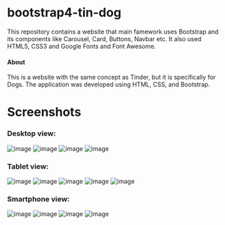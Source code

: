 # bootstrap4-tin-dog

  This repository contains a website that main famework uses Bootstrap and its components like Carousel, Card, Buttons, Navbar etc. It also used HTML5, CSS3 and Google Fonts and Font Awesome.
  
#### About
This is a website with the same concept as Tinder, but it is specifically for Dogs. The application was developed using HTML, CSS, and Bootstrap.

# Screenshots
### Desktop view:
![image](https://user-images.githubusercontent.com/43006731/147126982-3c7a1d44-2553-4325-9f1c-185f93ec6669.png)
![image](https://user-images.githubusercontent.com/43006731/147127316-f2054b6a-2dcd-49df-b2fb-1f5b3ca0760b.png)
![image](https://user-images.githubusercontent.com/43006731/147127529-b99500c5-663c-4df0-a805-3fcb5a009e4a.png)
![image](https://user-images.githubusercontent.com/43006731/147127399-31a77dab-0074-4618-a30e-76f94305d81f.png)

### Tablet view:
![image](https://user-images.githubusercontent.com/43006731/147127823-fa6d0484-c6bc-48b9-9b1f-85851733273e.png)
![image](https://user-images.githubusercontent.com/43006731/147127855-b11fc3ba-c95f-4962-86cf-673cbffe1ec3.png)
![image](https://user-images.githubusercontent.com/43006731/147127904-89901cb7-aeca-451d-8cb9-537f2810c733.png)
![image](https://user-images.githubusercontent.com/43006731/147127928-92bea555-5583-4f9c-8bda-c6b44c6b31da.png)
![image](https://user-images.githubusercontent.com/43006731/147127951-2d2f7a57-9987-40ce-93bc-785f340a3639.png)


### Smartphone view:
![image](https://user-images.githubusercontent.com/43006731/147127975-2bf578a8-3ca5-4372-b801-93d996e3bb3d.png)
![image](https://user-images.githubusercontent.com/43006731/147128021-d6478ab3-f41f-497c-b33a-31d7bf769462.png)
![image](https://user-images.githubusercontent.com/43006731/147128053-604ca3f0-43f0-45ef-bf0a-0361f38b329b.png)
![image](https://user-images.githubusercontent.com/43006731/147128089-b7dcc9fc-0213-4a1e-bf97-708a12bb1e37.png)





